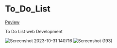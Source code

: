 # To_Do_List
[Peview](https://ravi9076.github.io/To_Do_List/)

To Do List web Development 

![Screenshot 2023-10-31 140716](https://github.com/Ravi9076/To_Do_List/assets/98537428/3bf3884c-b460-41bb-af0a-2b3ec2dac4f0)
![Screenshot (193)](https://github.com/Ravi9076/To_Do_List/assets/98537428/9bd42264-2126-4f63-83e1-5a27730b2930)
